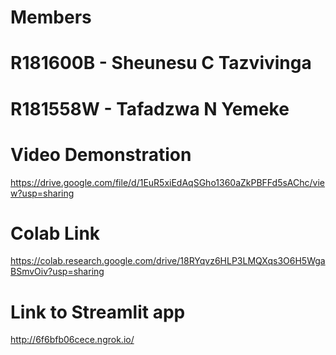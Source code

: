 # Members
# R181600B - Sheunesu C Tazvivinga
# R181558W - Tafadzwa N Yemeke

# Video Demonstration
https://drive.google.com/file/d/1EuR5xiEdAqSGho1360aZkPBFFd5sAChc/view?usp=sharing

# Colab Link
https://colab.research.google.com/drive/18RYqvz6HLP3LMQXqs3O6H5WgaBSmvOiv?usp=sharing

# Link to Streamlit app
http://6f6bfb06cece.ngrok.io/
